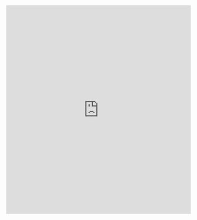 <p><iframe allowfullscreen width="100%" height="569" class="google-slides-iframe" frameborder="0" scrolling="no" src="https://docs.google.com/presentation/d/e/2PACX-1vQyBFKPPUT2RMDdQdL1Wz5Q5L-NuPjlGVAp1hE_bRtYWRwRhSGBcbS0wFRI4___ST6sms2AUoihNMfV/embed?start=false&amp;loop=false&amp;delayms=3000"></iframe></p>